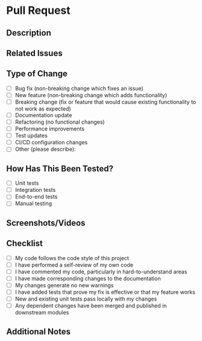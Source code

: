 # Pull Request

## Description
<!-- Provide a clear and concise description of what this PR accomplishes -->

## Related Issues
<!-- Link to any related issues using the format: "Fixes #123" or "Relates to #456" -->

## Type of Change
<!-- Mark the appropriate option with an "x" (no spaces around the "x"!) -->
- [ ] Bug fix (non-breaking change which fixes an issue)
- [ ] New feature (non-breaking change which adds functionality)
- [ ] Breaking change (fix or feature that would cause existing functionality to not work as expected)
- [ ] Documentation update
- [ ] Refactoring (no functional changes)
- [ ] Performance improvements
- [ ] Test updates
- [ ] CI/CD configuration changes
- [ ] Other (please describe):

## How Has This Been Tested?
<!-- Describe the tests you ran to verify your changes -->
- [ ] Unit tests
- [ ] Integration tests
- [ ] End-to-end tests
- [ ] Manual testing

## Screenshots/Videos
<!-- If applicable, add screenshots or videos to help explain your changes -->

## Checklist
<!-- Mark items with an "x" (no spaces around the "x"!) -->
- [ ] My code follows the code style of this project
- [ ] I have performed a self-review of my own code
- [ ] I have commented my code, particularly in hard-to-understand areas
- [ ] I have made corresponding changes to the documentation
- [ ] My changes generate no new warnings
- [ ] I have added tests that prove my fix is effective or that my feature works
- [ ] New and existing unit tests pass locally with my changes
- [ ] Any dependent changes have been merged and published in downstream modules

## Additional Notes
<!-- Add any other information about the PR here -->